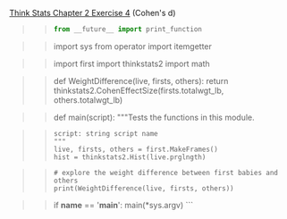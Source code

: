 [Think Stats Chapter 2 Exercise 4](http://greenteapress.com/thinkstats2/html/thinkstats2003.html#toc24) (Cohen's d)

>> ``` python
>> from __future__ import print_function

>> import sys
>> from operator import itemgetter

>> import first
>> import thinkstats2
>> import math



>> def WeightDifference(live, firsts, others): 
>>     return thinkstats2.CohenEffectSize(firsts.totalwgt_lb, others.totalwgt_lb)

>> def main(script):
>>     """Tests the functions in this module.

>>     script: string script name
>>     """
>>     live, firsts, others = first.MakeFrames()
>>     hist = thinkstats2.Hist(live.prglngth)

>>     # explore the weight difference between first babies and others
>>     print(WeightDifference(live, firsts, others))


>> if __name__ == '__main__':
>>     main(*sys.argv)
    ```
